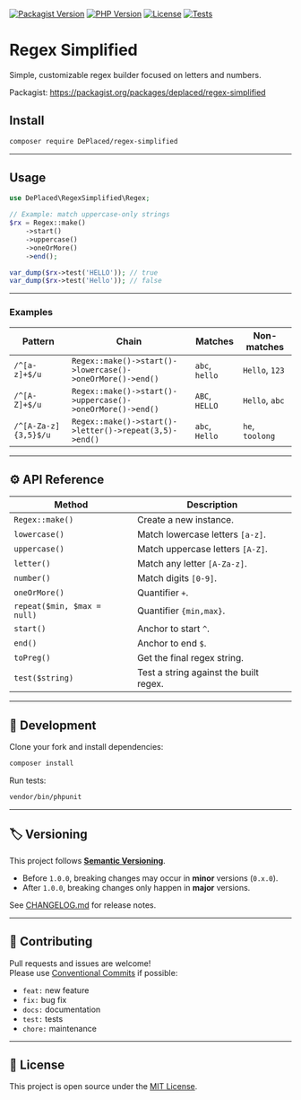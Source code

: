 [![Packagist Version](https://img.shields.io/packagist/v/deplaced/regex-simplified/dev-main?label=version)](https://packagist.org/packages/deplaced/regex-simplified)
[![PHP Version](https://img.shields.io/packagist/php-v/deplaced/regex-simplified?color=blue)](https://packagist.org/packages/deplaced/regex-simplified)
[![License](https://img.shields.io/github/license/DePlaced/regex-simplified.svg?color=orange)](LICENSE)
[![Tests](https://github.com/DePlaced/regex-simplified/actions/workflows/tests.yml/badge.svg)](https://github.com/DePlaced/regex-simplified/actions)

# Regex Simplified
Simple, customizable regex builder focused on letters and numbers. 

Packagist: https://packagist.org/packages/deplaced/regex-simplified

## Install
```bash
composer require DePlaced/regex-simplified
```

---

## Usage
```php
use DePlaced\RegexSimplified\Regex;

// Example: match uppercase-only strings
$rx = Regex::make()
    ->start()
    ->uppercase()
    ->oneOrMore()
    ->end();

var_dump($rx->test('HELLO')); // true
var_dump($rx->test('Hello')); // false
```

---

### Examples
| Pattern | Chain | Matches | Non-matches |
|----------|--------|----------|--------------|
| `/^[a-z]+$/u` | `Regex::make()->start()->lowercase()->oneOrMore()->end()` | `abc`, `hello` | `Hello`, `123` |
| `/^[A-Z]+$/u` | `Regex::make()->start()->uppercase()->oneOrMore()->end()` | `ABC`, `HELLO` | `Hello`, `abc` |
| `/^[A-Za-z]{3,5}$/u` | `Regex::make()->start()->letter()->repeat(3,5)->end()` | `abc`, `Hello` | `he`, `toolong` |

---

## ⚙️ API Reference
| Method | Description |
|---------|--------------|
| `Regex::make()` | Create a new instance. |
| `lowercase()` | Match lowercase letters `[a-z]`. |
| `uppercase()` | Match uppercase letters `[A-Z]`. |
| `letter()` | Match any letter `[A-Za-z]`. |
| `number()` | Match digits `[0-9]`. |
| `oneOrMore()` | Quantifier `+`. |
| `repeat($min, $max = null)` | Quantifier `{min,max}`. |
| `start()` | Anchor to start `^`. |
| `end()` | Anchor to end `$`. |
| `toPreg()` | Get the final regex string. |
| `test($string)` | Test a string against the built regex. |

---

## 🧩 Development
Clone your fork and install dependencies:
```bash
composer install
```

Run tests:
```bash
vendor/bin/phpunit
```

---

## 🏷️ Versioning
This project follows **[Semantic Versioning](https://semver.org/)**.  
- Before `1.0.0`, breaking changes may occur in **minor** versions (`0.x.0`).  
- After `1.0.0`, breaking changes only happen in **major** versions.

See [CHANGELOG.md](CHANGELOG.md) for release notes.

---

## 🤝 Contributing
Pull requests and issues are welcome!  
Please use [Conventional Commits](https://www.conventionalcommits.org/) if possible:
- `feat:` new feature  
- `fix:` bug fix  
- `docs:` documentation  
- `test:` tests  
- `chore:` maintenance

---

## 📄 License
This project is open source under the [MIT License](LICENSE).
